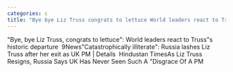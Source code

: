 ```yaml
---
categories: c
title: "Bye bye Liz Truss congrats to lettuce World leaders react to Trusss historic departure  9News"
---
```

"Bye, bye Liz Truss, congrats to lettuce": World leaders react to Truss"s historic departure&nbsp;&nbsp;9News"Catastrophically illiterate": Russia lashes Liz Truss after her exit as UK PM | Details&nbsp;&nbsp;Hindustan TimesAs Liz Truss Resigns, Russia Says UK Has Never Seen Such A "Disgrace Of A PM